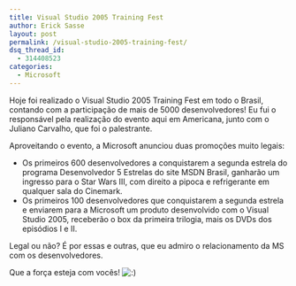 ```yaml
---
title: Visual Studio 2005 Training Fest
author: Erick Sasse
layout: post
permalink: /visual-studio-2005-training-fest/
dsq_thread_id:
  - 314408523
categories:
  - Microsoft
---
```

Hoje foi realizado o Visual Studio 2005 Training Fest em todo o Brasil, contando com a participa&ccedil;&atilde;o de mais de 5000 desenvolvedores! Eu fui o respons&aacute;vel pela realiza&ccedil;&atilde;o do evento aqui em Americana, junto com o Juliano Carvalho, que foi o palestrante.

Aproveitando o evento, a Microsoft anunciou duas promo&ccedil;&otilde;es muito legais:

  * Os primeiros 600 desenvolvedores a conquistarem a segunda estrela do programa Desenvolvedor 5 Estrelas do site MSDN Brasil, ganhar&atilde;o um ingresso para o Star Wars III, com direito a pipoca e refrigerante em qualquer sala do Cinemark.
  * Os primeiros 100 desenvolvedores que conquistarem a segunda estrela e enviarem para a Microsoft um produto desenvolvido com o Visual Studio 2005, receber&atilde;o o box da primeira trilogia, mais os DVDs dos epis&oacute;dios I e II.

Legal ou n&atilde;o? &Eacute; por essas e outras, que eu admiro o relacionamento da MS com os desenvolvedores.

Que a for&ccedil;a esteja com voc&ecirc;s! <img src="http://www.ericksasse.com.br/wp-includes/images/smilies/icon_smile.gif" alt=":)" class="wp-smiley" />